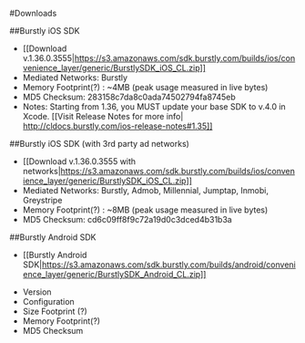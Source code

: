 #Downloads

##Burstly iOS SDK
* [[Download v.1.36.0.3555|https://s3.amazonaws.com/sdk.burstly.com/builds/ios/convenience_layer/generic/BurstlySDK_iOS_CL.zip]]
* Mediated Networks: Burstly 
* Memory Footprint(?) : ~4MB (peak usage measured in live bytes)
* MD5 Checksum: 283158c7da8c0ada74502794fa8745eb
* Notes: Starting from 1.36, you MUST update your base SDK to v.4.0 in Xcode. [[Visit Release Notes for more info| http://cldocs.burstly.com/ios-release-notes#1.35]] 

##Burstly iOS SDK (with 3rd party ad networks)
* [[Download v.1.36.0.3555 with networks|https://s3.amazonaws.com/sdk.burstly.com/builds/ios/convenience_layer/generic/BurstlySDK_iOS_CL.zip]]
* Mediated Networks: Burstly, Admob, Millennial, Jumptap, Inmobi, Greystripe
* Memory Footprint(?) : ~8MB (peak usage measured in live bytes)
* MD5 Checksum: cd6c09ff8f9c72a19d0c3dced4b31b3a

##Burstly Android SDK
- [[Burstly Android SDK|https://s3.amazonaws.com/sdk.burstly.com/builds/android/convenience_layer/generic/BurstlySDK_Android_CL.zip]]
* Version
* Configuration
* Size Footprint (?)
* Memory Footprint(?)
* MD5 Checksum